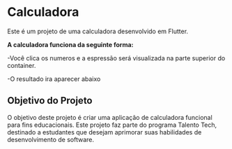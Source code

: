 # Calculadora

Este é um projeto de uma calculadora desenvolvido em Flutter.

**A calculadora funciona da seguinte forma:**

-Você clica os numeros e a espressão será visualizada na parte superior do container.

-O resultado ira aparecer abaixo

## Objetivo do Projeto

O objetivo deste projeto é criar uma aplicação de calculadora funcional para fins educacionais. Este projeto faz parte do programa Talento Tech, destinado a estudantes que desejam aprimorar suas habilidades de desenvolvimento de software.
